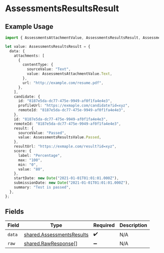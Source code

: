 # AssessmentsResultsResult

## Example Usage

```typescript
import { AssessmentsAttachmentValue, AssessmentsResultsResult, AssessmentsResultsValue } from "@stackone/stackone-client-ts/sdk/models/shared";

let value: AssessmentsResultsResult = {
  data: {
    attachments: [
      {
        contentType: {
          sourceValue: "Text",
          value: AssessmentsAttachmentValue.Text,
        },
        url: "http://example.com/resume.pdf",
      },
    ],
    candidate: {
      id: "8187e5da-dc77-475e-9949-af0f1fa4e4e3",
      profileUrl: "https://exmaple.com/candidate?id=xyz",
      remoteId: "8187e5da-dc77-475e-9949-af0f1fa4e4e3",
    },
    id: "8187e5da-dc77-475e-9949-af0f1fa4e4e3",
    remoteId: "8187e5da-dc77-475e-9949-af0f1fa4e4e3",
    result: {
      sourceValue: "Passed",
      value: AssessmentsResultsValue.Passed,
    },
    resultUrl: "https://exmaple.com/result?id=xyz",
    score: {
      label: "Percentage",
      max: "100",
      min: "0",
      value: "80",
    },
    startDate: new Date("2021-01-01T01:01:01.000Z"),
    submissionDate: new Date("2021-01-01T01:01:01.000Z"),
    summary: "Test is passed",
  },
};
```

## Fields

| Field                                                                         | Type                                                                          | Required                                                                      | Description                                                                   |
| ----------------------------------------------------------------------------- | ----------------------------------------------------------------------------- | ----------------------------------------------------------------------------- | ----------------------------------------------------------------------------- |
| `data`                                                                        | [shared.AssessmentsResults](../../../sdk/models/shared/assessmentsresults.md) | :heavy_check_mark:                                                            | N/A                                                                           |
| `raw`                                                                         | [shared.RawResponse](../../../sdk/models/shared/rawresponse.md)[]             | :heavy_minus_sign:                                                            | N/A                                                                           |